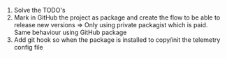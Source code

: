 1. Solve the TODO's
2. Mark in GitHub the project as package and create the flow to be able to release new versions  => Only using private packagist which is paid. Same behaviour using GitHub package
3. Add git hook so when the package is installed to copy/init the telemetry config file

